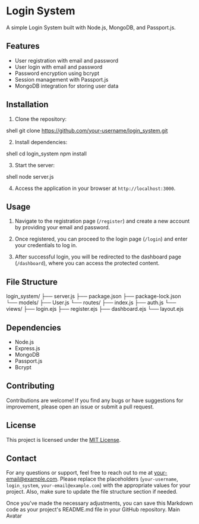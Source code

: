 # Login System

A simple Login System built with Node.js, MongoDB, and Passport.js.

## Features

- User registration with email and password
- User login with email and password
- Password encryption using bcrypt
- Session management with Passport.js
- MongoDB integration for storing user data

## Installation

1. Clone the repository:

   
shell
   git clone https://github.com/your-username/login_system.git
   
2. Install dependencies:

   
shell
   cd login_system
   npm install
   
3. Start the server:

   
shell
   node server.js
   
4. Access the application in your browser at `http://localhost:3000`.

## Usage

1. Navigate to the registration page (`/register`) and create a new account by providing your email and password.

2. Once registered, you can proceed to the login page (`/login`) and enter your credentials to log in.

3. After successful login, you will be redirected to the dashboard page (`/dashboard`), where you can access the protected content.

## File Structure


login_system/
  ├── server.js
  ├── package.json
  ├── package-lock.json
  └── models/
      ├── User.js
  └── routes/
      ├── index.js
      ├── auth.js
  └── views/
      ├── login.ejs
      ├── register.ejs
      ├── dashboard.ejs
      └── layout.ejs
## Dependencies

- Node.js
- Express.js
- MongoDB
- Passport.js
- Bcrypt

## Contributing

Contributions are welcome! If you find any bugs or have suggestions for improvement, please open an issue or submit a pull request.

## License

This project is licensed under the [MIT License](https://opensource.org/licenses/MIT).

## Contact

For any questions or support, feel free to reach out to me at your-email@example.com.
Please replace the placeholders (`your-username`, `login_system`, `your-email@example.com`) with the appropriate values for your project. Also, make sure to update the file structure section if needed.

Once you've made the necessary adjustments, you can save this Markdown code as your project's README.md file in your GitHub repository.
Main Avatar
